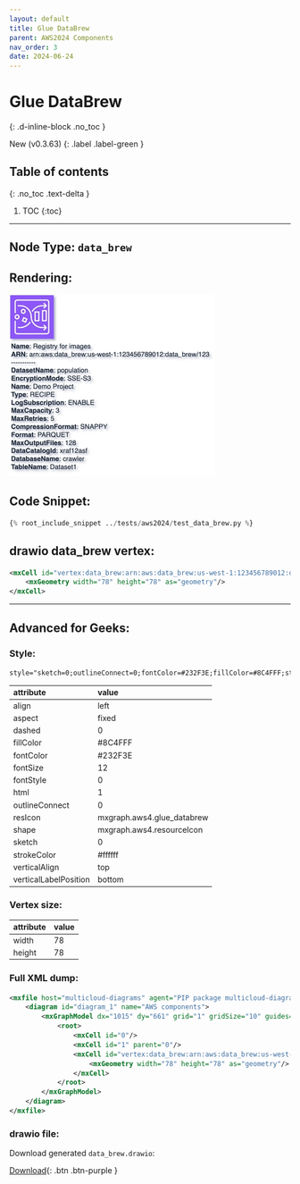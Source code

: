 ```yaml
---
layout: default
title: Glue DataBrew
parent: AWS2024 Components
nav_order: 3
date: 2024-06-24
---
```


# Glue DataBrew
{: .d-inline-block .no_toc }

New (v0.3.63)
{: .label .label-green }

## Table of contents
{: .no_toc .text-delta }

1. TOC
{:toc}

---


## Node Type: ``data_brew``

## Rendering:

![lambda](output/jpg/data_brew.jpg)

## Code Snippet:

```python
{% root_include_snippet ../tests/aws2024/test_data_brew.py %}
```

## drawio data_brew vertex:

```xml
<mxCell id="vertex:data_brew:arn:aws:data_brew:us-west-1:123456789012:data_brew/123" parent="1" vertex="1">
    <mxGeometry width="78" height="78" as="geometry"/>
</mxCell>
```
---

## Advanced for Geeks:

### Style:
```html
style="sketch=0;outlineConnect=0;fontColor=#232F3E;fillColor=#8C4FFF;strokeColor=#ffffff;dashed=0;verticalLabelPosition=bottom;verticalAlign=top;align=left;html=1;fontSize=12;fontStyle=0;aspect=fixed;shape=mxgraph.aws4.resourceIcon;resIcon=mxgraph.aws4.glue_databrew;"
```

| attribute | value |
|:----------|:------|
|align| left |
|aspect| fixed |
|dashed| 0 |
|fillColor| #8C4FFF |
|fontColor| #232F3E |
|fontSize| 12 |
|fontStyle| 0 |
|html| 1 |
|outlineConnect| 0 |
|resIcon| mxgraph.aws4.glue_databrew |
|shape| mxgraph.aws4.resourceIcon |
|sketch| 0 |
|strokeColor| #ffffff |
|verticalAlign| top |
|verticalLabelPosition| bottom |

### Vertex size:

| attribute | value |
|:---------|:-----------|
| width    | 78  |
| height   |78|

### Full XML dump:
```xml
<mxfile host="multicloud-diagrams" agent="PIP package multicloud-diagrams. Generate resources in draw.io compatible format for Cloud infrastructure. Copyrights @ Roman Tsypuk 2023. MIT license." type="MultiCloud">
    <diagram id="diagram_1" name="AWS components">
        <mxGraphModel dx="1015" dy="661" grid="1" gridSize="10" guides="1" tooltips="1" connect="1" arrows="1" fold="1" page="1" pageScale="1" pageWidth="850" pageHeight="1100" math="0" shadow="1">
            <root>
                <mxCell id="0"/>
                <mxCell id="1" parent="0"/>
                <mxCell id="vertex:data_brew:arn:aws:data_brew:us-west-1:123456789012:data_brew/123" value="&lt;b&gt;Name&lt;/b&gt;: Registry for images&lt;BR&gt;&lt;b&gt;ARN&lt;/b&gt;: arn:aws:data_brew:us-west-1:123456789012:data_brew/123&lt;BR&gt;-----------&lt;BR&gt;&lt;b&gt;DatasetName&lt;/b&gt;: population&lt;BR&gt;&lt;b&gt;EncryptionMode&lt;/b&gt;: SSE-S3&lt;BR&gt;&lt;b&gt;Name&lt;/b&gt;: Demo Project&lt;BR&gt;&lt;b&gt;Type&lt;/b&gt;: RECIPE&lt;BR&gt;&lt;b&gt;LogSubscription&lt;/b&gt;: ENABLE&lt;BR&gt;&lt;b&gt;MaxCapacity&lt;/b&gt;: 3&lt;BR&gt;&lt;b&gt;MaxRetries&lt;/b&gt;: 5&lt;BR&gt;&lt;b&gt;CompressionFormat&lt;/b&gt;: SNAPPY&lt;BR&gt;&lt;b&gt;Format&lt;/b&gt;: PARQUET&lt;BR&gt;&lt;b&gt;MaxOutputFiles&lt;/b&gt;: 128&lt;BR&gt;&lt;b&gt;DataCatalogId&lt;/b&gt;: xraf12asf&lt;BR&gt;&lt;b&gt;DatabaseName&lt;/b&gt;: crawler&lt;BR&gt;&lt;b&gt;TableName&lt;/b&gt;: Dataset1" style="sketch=0;outlineConnect=0;fontColor=#232F3E;fillColor=#8C4FFF;strokeColor=#ffffff;dashed=0;verticalLabelPosition=bottom;verticalAlign=top;align=left;html=1;fontSize=12;fontStyle=0;aspect=fixed;shape=mxgraph.aws4.resourceIcon;resIcon=mxgraph.aws4.glue_databrew;" parent="1" vertex="1">
                    <mxGeometry width="78" height="78" as="geometry"/>
                </mxCell>
            </root>
        </mxGraphModel>
    </diagram>
</mxfile>
```

### drawio file:

Download generated ``data_brew.drawio``:

[Download](output/drawio/data_brew.drawio){: .btn .btn-purple }